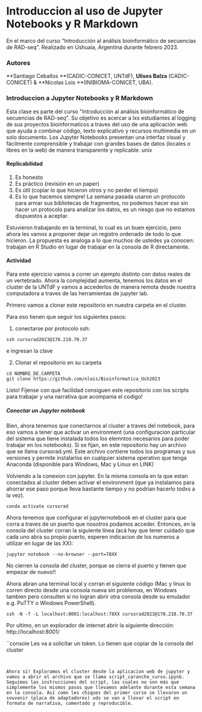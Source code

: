 # Introduccion al uso de Jupyter Notebooks y R Markdown
En el marco del curso "Introducción al análisis bioinformático de secuencias de RAD-seq". Realizado en Ushuaia, Argentina durante febrero 2023.

### Autores
**Santiago Ceballos **(CADIC-CONICET, UNTdF), **Ulises Balza** (CADIC-CONICET) & **Nicolas Lois **(INIBIOMA-CONICET, UBA).

### Introduccion a Jupyter Notebooks y R Markdown
Esta clase es parte del curso "Introducción al análisis bioinformático de secuencias de RAD-seq". Su objetivo es acercar a lxs estudiantes al logging  de sus proyectos bioinformaticos a traves del uso de una aplicación web que ayuda a combinar código, texto explicativo y recursos multimedia en un solo documento. Los Jupyter Notebooks presentan una interfaz visual y fácilmente comprensible y trabajar con grandes bases de datos (locales o libres en la web) de manera transparente y replicable.
unix

#### Replicabilidad
1. Es honesto
2. Es práctico (revisión en un paper)
3. Es útil (copiar lo que hicieron otros y no perder el tiempo)
4. Es lo que hacemos siempre! La semana pasada usaron un protocolo para armar sus bibliotecas de fragmentos, no podemos hacer eso sin hacer un protocolo para analizar los datos, es un riesgo que no estamos dispuestos a aceptar.

Estuvieron trabajando en la terminal, lo cual es un buen ejercicio, pero ahora les vamos a proponer dejar un registro ordenado de todo lo que hicieron. La propuesta es analoga a lo que muchos de ustedes ya conocen: trabajan en R Studio en lugar de trabajar en la consola de R directamente.

#### Actividad
Para este ejercicio vamos a correr un ejemplo distinto con datos reales de un vertebrado. Ahora la complejidad aumenta, tenemos los datos en el cluster de la UNTdF y vamos a accederlos de manera remota desde nuestra computadora a traves de las herramientas de jupyter lab.

Primero vamos a clonar este repositorio en nuestra carpeta en el cluster.

Para eso tienen que seguir los siguientes pasos:
1. conectarse por protocolo ssh:
```console
ssh cursorad2023@170.210.70.37 
```
e ingresan la clave

2. Clonar el repositorio en su carpeta
```console
cd NOMBRE_DE_CARPETA
git clone https://github.com/nlois/Bioinformatica_Ush2023
```

Listo! Fíjense con qué facilidad consiguen este repositorio con los scripts para trabajar y una narrativa que acompania el codigo! 

##### Conectar un Jupyter notebook
Bien, ahora tenemos que conectarnos al cluster a traves del notebook, para eso vamos a tener que activar un environment (una configuracion particular del sistema que tiene instalada todos los elemntos necesarios para poder trabajar en los notebooks). Si se fijan, en este repositorio hay un archivo que se llama cursorad.yml. Este archivo contiene todos los programas y sus versiones y permite instalarlos en cualquier sistema operativo que tenga Anaconda (disponible para Windows, Mac y Linux en LINK)

Volviendo a la conexion con jupyter. En la misma consola en la que estan conectadxs al cluster deben activar el environment (que ya instalamos para ahorrar ese paso porque lleva bastante tiempo y no podrian hacerlo todxs a la vez).

```console
conda activate cursorad
```

Ahora tenemos que configurar el jupyternotebook en el cluster para que corra a traves de un puerto que nosotros podamos acceder. Entonces, en la consola del cluster corran la siguiente línea (acá hay que tener cuidado que cada uno abra su propio puerto, esperen indicacion de los numeros a utilizar en lugar de las XX):

```console
jupyter notebook --no-browser --port=78XX
```

No cierren la consola del cluster, porque se cierra el puerto y tienen que empezar de nuevo!! 

Ahora abran una terminal local y corran el siguiente código (Mac y linux lo corren directo desde una consola nueva sin problemas, en Windows tambien pero consulten si no logran abrir otra consola desde su emulador e.g. PuTTY o Windows PowerShell).

```console
ssh -N -f -L localhost:8001:localhost:78XX cursorad2023@170.210.70.37 
```  

Por ultimo, en un explorador de internet abrir la siguiente dirección: http://localhost:8001/

``console
Les va a solicitar un token. Lo tienen que copiar de la consola del cluster
```


Ahora sí! Exploramos el cluster desde la aplicacion web de jupyter y vamos a abrir el archivo que se llama script_carancho_curso.ipynb. Seguimos las instrucciones del script, las cuales no son más que simplemente los mismos pasos que llevamos adelante durante esta semana en la consola. Así como les chiques del primer curso se llevaron un souvenir (placa de adaptadores) uds se van a llevar el script en formato de narrativa, comentado y reproducible.

